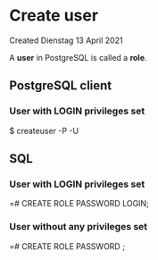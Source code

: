 # Create user
Created Dienstag 13 April 2021

A **user** in PostgreSQL is called a **role**.

PostgreSQL client
-----------------

### User with LOGIN privileges set
$ createuser -P -U <SQL superuser> <Database username> 

SQL
---

### User with LOGIN privileges set
<SQL DB>=# CREATE ROLE <Database username> PASSWORD <Password> LOGIN;

### User without any privileges set
<SQL DB>=# CREATE ROLE <Database username> PASSWORD <Password>;

